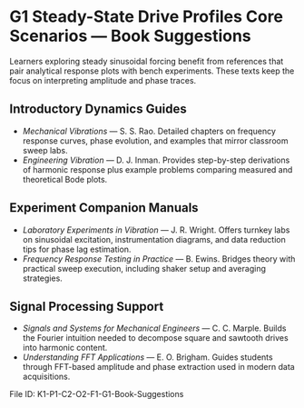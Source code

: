 # G1 Steady-State Drive Profiles Core Scenarios — Book Suggestions

Learners exploring steady sinusoidal forcing benefit from references that pair analytical response plots with bench experiments. These texts keep the focus on interpreting amplitude and phase traces.

## Introductory Dynamics Guides
- *Mechanical Vibrations* — S. S. Rao. Detailed chapters on frequency response curves, phase evolution, and examples that mirror classroom sweep labs.
- *Engineering Vibration* — D. J. Inman. Provides step-by-step derivations of harmonic response plus example problems comparing measured and theoretical Bode plots.

## Experiment Companion Manuals
- *Laboratory Experiments in Vibration* — J. R. Wright. Offers turnkey labs on sinusoidal excitation, instrumentation diagrams, and data reduction tips for phase lag estimation.
- *Frequency Response Testing in Practice* — B. Ewins. Bridges theory with practical sweep execution, including shaker setup and averaging strategies.

## Signal Processing Support
- *Signals and Systems for Mechanical Engineers* — C. C. Marple. Builds the Fourier intuition needed to decompose square and sawtooth drives into harmonic content.
- *Understanding FFT Applications* — E. O. Brigham. Guides students through FFT-based amplitude and phase extraction used in modern data acquisitions.

File ID: K1-P1-C2-O2-F1-G1-Book-Suggestions
